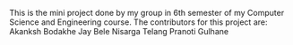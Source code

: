 This is the mini project done by my group in 6th semester of my Computer Science and Engineering course.
The contributors for this project are:
Akanksh Bodakhe
Jay Bele
Nisarga Telang
Pranoti Gulhane
